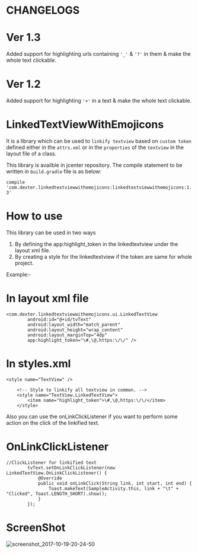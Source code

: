 # CHANGELOGS

# Ver 1.3

Added support for highlighting urls containing `'_'` & `'?'` in them & make the whole text clickable.

# Ver 1.2

Added support for highlighting `'+'` in a text & make the whole text clickable. 

# LinkedTextViewWithEmojicons

It is a library which can be used to ```linkify textview``` based on ```custom token``` defined either in the ```attrs.xml``` or in the ```properties``` of the ```textview``` in the layout file of a class.

This library is availble in jcenter repository.
The compile statement to be written in ```build.gradle``` file is as below:

```compile 'com.dexter.linkedtextviewwithemojicons:linkedtextviewwithemojicons:1.3'```

# How to use

This library can be used in two ways

1. By defining the app:highlight_token in the linkedtextview under the layout xml file.
2. By creating a style for the linkedtextview if the token are same for whole project.

Example:-

# In layout xml file

```
<com.dexter.linkedtextviewwithemojicons.ui.LinkedTextView
        android:id="@+id/tvText"
        android:layout_width="match_parent"
        android:layout_height="wrap_content"
        android:layout_marginTop="4dp"
        app:highlight_token="\#,\@,https:\/\/" />
```

# In styles.xml

```
<style name="TextView" />

    <!-- Style to linkify all textview in common. -->
    <style name="TextView.LinkedTextView">
        <item name="highlight_token">\#,\@,https:\/\/</item>
    </style>
```

Also you can use the onLinkClickListener if you want to perform some action on the click of the linkified text.

# OnLinkClickListener

```
//ClickListener for linkified text
        tvText.setOnLinkClickListener(new LinkedTextView.OnLinkClickListener() {
            @Override
            public void onLinkClick(String link, int start, int end) {
                Toast.makeText(SampleActivity.this, link + "\t" + "Clicked", Toast.LENGTH_SHORT).show();
            }
        });
```

# ScreenShot

![screenshot_2017-10-19-20-24-50](https://user-images.githubusercontent.com/18116236/31777987-1ea0afe0-b50d-11e7-981f-6e33cd0cce5e.png)

